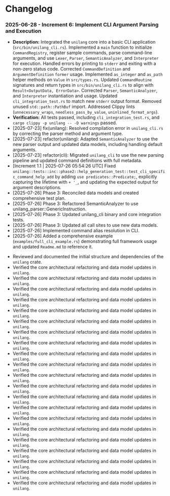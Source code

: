 # Changelog
### 2025-06-28 - Increment 6: Implement CLI Argument Parsing and Execution
*   **Description:** Integrated the `unilang` core into a basic CLI application (`src/bin/unilang_cli.rs`). Implemented a `main` function to initialize `CommandRegistry`, register sample commands, parse command-line arguments, and use `Lexer`, `Parser`, `SemanticAnalyzer`, and `Interpreter` for execution. Handled errors by printing to `stderr` and exiting with a non-zero status code. Corrected `CommandDefinition` and `ArgumentDefinition` `former` usage. Implemented `as_integer` and `as_path` helper methods on `Value` in `src/types.rs`. Updated `CommandRoutine` signatures and return types in `src/bin/unilang_cli.rs` to align with `Result<OutputData, ErrorData>`. Corrected `Parser`, `SemanticAnalyzer`, and `Interpreter` instantiation and usage. Updated `cli_integration_test.rs` to match new `stderr` output format. Removed unused `std::path::PathBuf` import. Addressed Clippy lints (`unnecessary_wraps`, `needless_pass_by_value`, `uninlined_format_args`).
*   **Verification:** All tests passed, including `cli_integration_test.rs`, and `cargo clippy -p unilang -- -D warnings` passed.
*   [2025-07-23] fix(unilang): Resolved compilation error in `unilang_cli.rs` by correcting the parser method and argument type.
*   [2025-07-23] refactor(unilang): Adapted `SemanticAnalyzer` to use the new parser output and updated data models, including handling default arguments.
*   [2025-07-23] refactor(cli): Migrated `unilang_cli` to use the new parsing pipeline and updated command definitions with full metadata.
* [Increment 1.1 | 2025-07-26 05:54:26 UTC] Fixed `unilang::tests::inc::phase2::help_generation_test::test_cli_specific_command_help_add` by adding `use predicates::Predicate;`, explicitly capturing the lifetime with `+ '_`, and updating the expected output for argument descriptions.
* [2025-07-26] Phase 3: Reconciled data models and created comprehensive test plan.
* [2025-07-26] Phase 3: Refactored SemanticAnalyzer to use unilang_parser::GenericInstruction.
* [2025-07-26] Phase 3: Updated unilang_cli binary and core integration tests.
* [2025-07-26] Phase 3: Updated all call sites to use new data models.
* [2025-07-26] Implemented command alias resolution in CLI.
*   [2025-07-26] Added a comprehensive example (`examples/full_cli_example.rs`) demonstrating full framework usage and updated `Readme.md` to reference it.
- Reviewed and documented the initial structure and dependencies of the `unilang` crate.
- Verified the core architectural refactoring and data model updates in `unilang`.
- Verified the core architectural refactoring and data model updates in `unilang`.
- Verified the core architectural refactoring and data model updates in `unilang`.
- Verified the core architectural refactoring and data model updates in `unilang`.
- Verified the core architectural refactoring and data model updates in `unilang`.
- Verified the core architectural refactoring and data model updates in `unilang`.
- Verified the core architectural refactoring and data model updates in `unilang`.
- Verified the core architectural refactoring and data model updates in `unilang`.
- Verified the core architectural refactoring and data model updates in `unilang`.
- Verified the core architectural refactoring and data model updates in `unilang`.
- Verified the core architectural refactoring and data model updates in `unilang`.
- Verified the core architectural refactoring and data model updates in `unilang`.
- Verified the core architectural refactoring and data model updates in `unilang`.
- Verified the core architectural refactoring and data model updates in `unilang`.
- Verified the core architectural refactoring and data model updates in `unilang`.
- Verified the core architectural refactoring and data model updates in `unilang`.
- Verified the core architectural refactoring and data model updates in `unilang`.
- Verified the core architectural refactoring and data model updates in `unilang`.
- Verified the core architectural refactoring and data model updates in `unilang`.
- Verified the core architectural refactoring and data model updates in `unilang`.
- Verified the core architectural refactoring and data model updates in `unilang`.